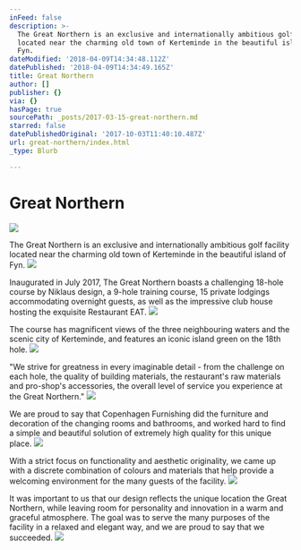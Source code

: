 ```yaml
---
inFeed: false
description: >-
  The Great Northern is an exclusive and internationally ambitious golf facility
  located near the charming old town of Kerteminde in the beautiful island of
  Fyn.
dateModified: '2018-04-09T14:34:48.112Z'
datePublished: '2018-04-09T14:34:49.165Z'
title: Great Northern
author: []
publisher: {}
via: {}
hasPage: true
sourcePath: _posts/2017-03-15-great-northern.md
starred: false
datePublishedOriginal: '2017-10-03T11:40:10.487Z'
url: great-northern/index.html
_type: Blurb

---
```

# Great Northern
![](https://the-grid-user-content.s3-us-west-2.amazonaws.com/2782a0ad-413e-4c14-b1cf-7d3c6cee2c11.jpg)

The Great Northern is an exclusive and internationally ambitious golf facility located near the charming old town of Kerteminde in the beautiful island of Fyn.
![](https://the-grid-user-content.s3-us-west-2.amazonaws.com/6f51c687-dbe6-4b23-a5ae-f7298ff62aac.jpg)

Inaugurated in July 2017, The Great Northern boasts a challenging 18-hole course by Niklaus design, a 9-hole training course, 15 private lodgings accommodating overnight guests, as well as the impressive club house hosting the exquisite Restaurant EAT.
![](https://the-grid-user-content.s3-us-west-2.amazonaws.com/28a67491-7ccb-4c8e-b15d-39d5731ef361.jpg)

The course has magnificent views of the three neighbouring waters and the scenic city of Kerteminde, and features an iconic island green on the 18th hole.
![](https://the-grid-user-content.s3-us-west-2.amazonaws.com/7715a554-e4bd-416d-b663-5dfc36052382.jpg)

"We strive for greatness in every imaginable detail - from the challenge on each hole, the quality of building materials, the restaurant's raw materials and pro-shop's accessories, the overall level of service you experience at the Great Northern."
![](https://the-grid-user-content.s3-us-west-2.amazonaws.com/4a99b3ad-f71f-497e-9b63-07d88269c080.jpg)

We are proud to say that Copenhagen Furnishing did the furniture and decoration of the changing rooms and bathrooms, and worked hard to find a simple and beautiful solution of extremely high quality for this unique place.
![](https://the-grid-user-content.s3-us-west-2.amazonaws.com/732ab2dd-c831-4e4c-9e21-3822b31b9c9f.jpg)

With a strict focus on functionality and aesthetic originality, we came up with a discrete combination of colours and materials that help provide a welcoming environment for the many guests of the facility.
![](https://the-grid-user-content.s3-us-west-2.amazonaws.com/05f011ab-080f-4194-920e-c0d0672290e5.jpg)

It was important to us that our design reflects the unique location the Great Northern, while leaving room for personality and innovation in a warm and graceful atmosphere. The goal was to serve the many purposes of the facility in a relaxed and elegant way, and we are proud to say that we succeeded.
![](https://the-grid-user-content.s3-us-west-2.amazonaws.com/71edfee2-8189-4929-88b1-0f074b348589.jpg)
